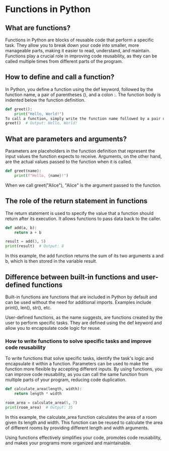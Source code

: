 # Functions in Python

## What are functions?
Functions in Python are blocks of reusable code that perform a specific task. They allow you to break down your code into smaller, more manageable parts, making it easier to read, understand, and maintain. Functions play a crucial role in improving code reusability, as they can be called multiple times from different parts of the program.

## How to define and call a function?
In Python, you define a function using the def keyword, followed by the function name, a pair of parentheses (), and a colon :. The function body is indented below the function definition.


```python
def greet():
    print("Hello, World!")
To call a function, simply write the function name followed by a pair of parentheses ().
greet()  # Output: Hello, World!
 ```

## What are parameters and arguments?
Parameters are placeholders in the function definition that represent the input values the function expects to receive. Arguments, on the other hand, are the actual values passed to the function when it is called.


```python
def greet(name):
    print(f"Hello, {name}!")
```
When we call greet("Alice"), "Alice" is the argument passed to the function.

## The role of the return statement in functions
The return statement is used to specify the value that a function should return after its execution. It allows functions to pass data back to the caller.

```python
def add(a, b):
    return a + b

result = add(3, 5)
print(result)  # Output: 8
```
In this example, the add function returns the sum of its two arguments a and b, which is then stored in the variable result.

## Difference between built-in functions and user-defined functions
Built-in functions are functions that are included in Python by default and can be used without the need for additional imports. Examples include print(), len(), str(), etc.

User-defined functions, as the name suggests, are functions created by the user to perform specific tasks. They are defined using the def keyword and allow you to encapsulate code logic for reuse.

### How to write functions to solve specific tasks and improve code reusability
To write functions that solve specific tasks, identify the task's logic and encapsulate it within a function. Parameters can be used to make the function more flexible by accepting different inputs. By using functions, you can improve code reusability, as you can call the same function from multiple parts of your program, reducing code duplication.

```python
def calculate_area(length, width):
    return length * width

room_area = calculate_area(5, 7)
print(room_area)  # Output: 35
```
In this example, the calculate_area function calculates the area of a room given its length and width. This function can be reused to calculate the area of different rooms by providing different length and width arguments.

Using functions effectively simplifies your code, promotes code reusability, and makes your programs more organized and maintainable.